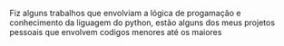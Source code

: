 Fiz alguns trabalhos que envolviam a lógica de progamação e conhecimento da liguagem do python, estão alguns dos meus projetos pessoais que envolvem codigos menores até os maiores
